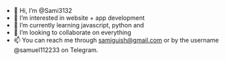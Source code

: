 - 👋 Hi, I’m @Sami3132
- 👀 I’m interested in website + app development
- 🌱 I’m currently learning javascript, python and 
- 💞️ I’m looking to collaborate on everything
- 📫 You can reach me through samiguish@gmail.com or by the username @samuel112233 on Telegram.

<!---
Sami3132/Sami3132 is a ✨ special ✨ repository because its `README.md` (this file) appears on your GitHub profile.
You can click the Preview link to take a look at your changes.
--->
